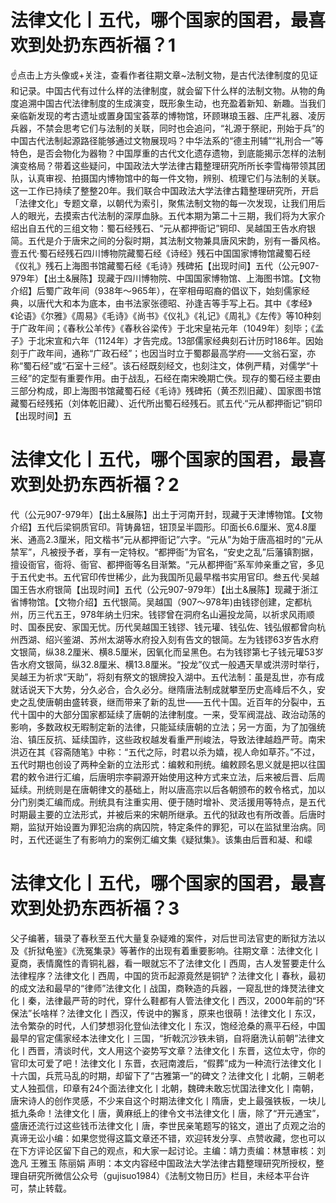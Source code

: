 # 法律文化丨五代，哪个国家的国君，最喜欢到处扔东西祈福？1

☝点击上方头像或+关注，查看作者往期文章~法制文物，是古代法律制度的见证和记录。中国古代有过什么样的法律制度，就会留下什么样的法制文物。从物的角度追溯中国古代法律制度的生成演变，既形象生动，也充盈着新知、新趣。当我们亲临新发现的考古遗址或置身国宝荟萃的博物馆，环顾琳琅玉器、庄严礼器、凌厉兵器，不禁会思考它们与法制的关联，同时也会追问，“礼源于祭祀，刑始于兵”的中国古代法制起源路径能够通过文物展现吗？中华法系的“德主刑辅”“礼刑合一”等特色，是否会物化为器物？中国厚重的古代文化遗存遗物，到底能揭示怎样的法制演变格局？带着这些疑问，中国政法大学法律古籍整理研究所所长李雪梅带领其团队，认真审视、拍摄国内博物馆中的每一件文物，辨别、梳理它们与法制的关联。这一工作已持续了整整20年。我们联合中国政法大学法律古籍整理研究所，开启「法律文化」专题文章，以朝代为索引，聚焦法制文物的每一次发现，让我们用后人的眼光，去摸索古代法制的深厚血脉。五代本期为第二十三期，我们将为大家介绍出自五代的三组文物：蜀石经残石、“元从都押衙记”铜印、吴越国王告水府银简。五代是介于唐宋之间的分裂时期，其法制文物兼具唐风宋韵，别有一番风格。壹五代·蜀石经残石四川博物院藏蜀石经《诗经》残石中国国家博物馆藏蜀石经《仪礼》残石上海图书馆藏蜀石经《毛诗》残碑拓【出现时间】五代（公元907-979年）【出土&展陈】现藏于四川博物院、中国国家博物馆、上海图书馆。【文物介绍】后蜀广政年间（938年～965年），在宰相毋昭裔的倡议下，始刻儒家经典，以唐代大和本为底本，由书法家张德昭、孙逢吉等手写上石。其中《孝经》《论语》《尔雅》《周易》《毛诗》《尚书》《仪礼》《礼记》《周礼》《左传》等10种刻于广政年间；《春秋公羊传》《春秋谷梁传》于北宋皇祐元年（1049年）刻毕；《孟子》于北宋宣和六年（1124年）才告完成。13部儒家经典刻石计历时186年。因始刻于广政年间，通称“广政石经”；也因当时立于蜀郡最高学府——文翁石室，亦称“蜀石经”或“石室十三经”。该石经既刻经文，也刻注文，体例严精，对儒学“十三经”的定型有重要作用。由于战乱，石经在南宋晚期亡佚。现存的蜀石经主要由三部分构成，即上海图书馆藏蜀石经《毛诗》残碑拓（黄丕烈旧藏）、国家图书馆藏蜀石经残拓（刘体乾旧藏）、近代所出蜀石经残石。贰五代·“元从都押衙记”铜印【出现时间】五

# 法律文化丨五代，哪个国家的国君，最喜欢到处扔东西祈福？2

代（公元907-979年）【出土&展陈】出土于河南开封，现藏于天津博物馆。【文物介绍】五代后梁铜质官印。背铸鼻钮，钮顶呈半圆形。印面长6.6厘米、宽4.8厘米、通高2.3厘米，阳文楷书“元从都押衙记”六字。“元从”为始于唐高祖时的“元从禁军”，凡被授予者，享有一定特权。“都押衙”为官名，“安史之乱”后藩镇割据，擅设衙官，衙将、衙官、都押衙等名目渐繁。“元从都押衙”系军帅亲重之官，多见于五代史书。五代官印传世稀少，此为我国所见最早楷书实用官印。叁五代·吴越国王告水府银简【出现时间】五代（公元907-979年）【出土&展陈】现藏于浙江省博物馆。【文物介绍】五代银简。吴越国（907～978年)由钱镠创建，定都杭州，历三代五王，978年纳土归宋。钱镠曾在洞府名山遍投龙简，以祈求风雨顺时、国泰民安、家国无忧。历代吴越国王钱镠、钱元瓘、钱弘佐、钱弘俶都曾向杭州西湖、绍兴鉴湖、苏州太湖等水府投入刻有告文的银简。左为钱镠63岁告水府文银简，纵38.2厘米、横8.5厘米，因氧化而呈黑色。右为钱镠第七子钱元瓘53岁告水府文银简，纵32.8厘米、横13.8厘米。“投龙”仪式一般遇天旱或洪涝时举行，吴越王为祈求“天助”，将刻有祭文的银牌投入湖中。五代法制：虽是乱世，亦有成就话说天下大势，分久必合，合久必分。继隋唐法制成就攀至历史高峰后不久，安史之乱使唐朝由盛转衰，继而带来了新的乱世——五代十国。近百年的分裂中，五代十国中的大部分国家都延续了唐朝的法律制度。一来，受军阀混战、政治动荡的影响，多数政权无暇制定新的法律，只能延续唐朝的立法；另一方面，为了加强统治、镇压反抗、延续国祚，这些政权越发看重严刑峻法，导致法律越趋严苛。南宋洪迈在其《容斋随笔》中称：“五代之际，时君以杀为嬉，视人命如草芥。”不过，五代时期也创设了两种全新的立法形式：编敕和刑统。编敕顾名思义就是把以往国君的敕令进行汇编，后唐明宗李嗣源开始使用这种方式来立法，后来被后晋、后周延续。刑统则是在唐朝律文的基础上，附以唐高宗以后各朝颁布的敕令格式，加以分门别类汇编而成。刑统具有注重实用、便于随时增补、灵活援用等特点，是五代时期最主要的立法形式，并被后来的宋朝所继承。五代的狱政也有所改善。后唐时期，监狱开始设置为罪犯治病的病囚院，特定条件的罪犯，可以在监狱里治病。同时，五代还诞生了有影响力的案例汇编文集《疑狱集》。该集由后晋和凝、和㠓

# 法律文化丨五代，哪个国家的国君，最喜欢到处扔东西祈福？3

父子编著，辑录了春秋至五代大量复杂疑难的案件，对后世司法官吏的断狱方法以及《折狱龟鉴》《洗冤集录》等著作的出现有着重要影响。往期文章：法律文化丨夏商，表情魔性的青铜礼器，看一眼就忘不了法律文化丨西周，古人发誓要走什么法律程序？法律文化丨西周，中国的货币起源竟然是铜铲？法律文化丨春秋，最初的成文法和最早的“律师”法律文化丨战国，商鞅造的兵器，一窥乱世的烽燹法律文化丨秦，法律最严苛的时代，穿什么鞋都有人管法律文化丨西汉，2000年前的“环保法”长啥样？法律文化丨西汉，传说中的獬豸，原来也很萌！法律文化丨东汉，法令繁杂的时代，人们梦想羽化登仙法律文化丨东汉，饱经沧桑的熹平石经，中国最早的官定儒家经本法律文化丨三国，“折戟沉沙铁未销，自将磨洗认前朝”法律文化丨西晋，清谈时代，文人用这个姿势写文章？法律文化丨东晋，这位太守，你的官印太可爱了吧！法律文化丨东晋，衣冠南渡后，“假葬”成为一种流行法律文化丨十六国，兵荒马乱的时期，却留下了“古雅第一”的碑文？​法律文化丨北朝，三朝老丈人独孤信，印章有24个面法律文化丨北朝，魏碑未敢忘忧国法律文化丨南朝，唐宋诗人的创作灵感，不少来自这个时期法律文化丨隋唐，史上最强铁板，一块儿抵九条命！法律文化丨唐，黄麻纸上的律令文书法律文化丨唐，除了“开元通宝”，盛唐还流行过这些钱币法律文化丨唐，李世民亲笔题写的铭文，道出了贞观之治的真谛无讼小编：如果您觉得这篇文章还不错，欢迎转发分享、点赞收藏，您也可以在下方评论区留下自己的观点，和大家一起讨论。主编：靖力责编：林慧审核：刘逸凡 王雅玉 陈丽娟 声明：本文内容经中国政法大学法律古籍整理研究所授权，整理自研究所微信公众号（gujisuo1984）《法制文物日历》栏目，未经本平台许可，禁止转载。

